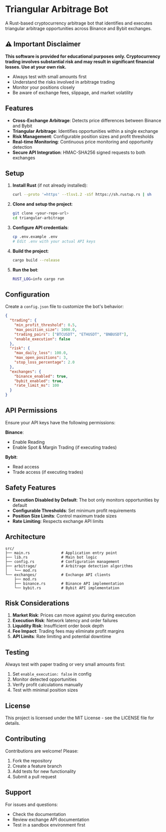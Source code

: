 # Triangular Arbitrage Bot

A Rust-based cryptocurrency arbitrage bot that identifies and executes triangular arbitrage opportunities across Binance and Bybit exchanges.

## ⚠️ Important Disclaimer

**This software is provided for educational purposes only. Cryptocurrency trading involves substantial risk and may result in significant financial losses. Use at your own risk.**

- Always test with small amounts first
- Understand the risks involved in arbitrage trading  
- Monitor your positions closely
- Be aware of exchange fees, slippage, and market volatility

## Features

- **Cross-Exchange Arbitrage**: Detects price differences between Binance and Bybit
- **Triangular Arbitrage**: Identifies opportunities within a single exchange
- **Risk Management**: Configurable position sizes and profit thresholds
- **Real-time Monitoring**: Continuous price monitoring and opportunity detection
- **Secure API Integration**: HMAC-SHA256 signed requests to both exchanges

## Setup

1. **Install Rust** (if not already installed):
   ```bash
   curl --proto '=https' --tlsv1.2 -sSf https://sh.rustup.rs | sh
   ```

2. **Clone and setup the project**:
   ```bash
   git clone <your-repo-url>
   cd triangular-arbitrage
   ```

3. **Configure API credentials**:
   ```bash
   cp .env.example .env
   # Edit .env with your actual API keys
   ```

4. **Build the project**:
   ```bash
   cargo build --release
   ```

5. **Run the bot**:
   ```bash
   RUST_LOG=info cargo run
   ```

## Configuration

Create a `config.json` file to customize the bot's behavior:

```json
{
  "trading": {
    "min_profit_threshold": 0.5,
    "max_position_size": 1000.0,
    "trading_pairs": ["BTCUSDT", "ETHUSDT", "BNBUSDT"],
    "enable_execution": false
  },
  "risk": {
    "max_daily_loss": 100.0,
    "max_open_positions": 3,
    "stop_loss_percentage": 2.0
  },
  "exchanges": {
    "binance_enabled": true,
    "bybit_enabled": true,
    "rate_limit_ms": 100
  }
}
```

## API Permissions

Ensure your API keys have the following permissions:

**Binance**:
- Enable Reading
- Enable Spot & Margin Trading (if executing trades)

**Bybit**:  
- Read access
- Trade access (if executing trades)

## Safety Features

- **Execution Disabled by Default**: The bot only monitors opportunities by default
- **Configurable Thresholds**: Set minimum profit requirements
- **Position Size Limits**: Control maximum trade sizes
- **Rate Limiting**: Respects exchange API limits

## Architecture

```
src/
├── main.rs              # Application entry point
├── lib.rs               # Main bot logic
├── config.rs            # Configuration management
├── arbitrage/           # Arbitrage detection algorithms
│   └── mod.rs
└── exchanges/           # Exchange API clients
    ├── mod.rs
    ├── binance.rs       # Binance API implementation
    └── bybit.rs         # Bybit API implementation
```

## Risk Considerations

1. **Market Risk**: Prices can move against you during execution
2. **Execution Risk**: Network latency and order failures
3. **Liquidity Risk**: Insufficient order book depth
4. **Fee Impact**: Trading fees may eliminate profit margins
5. **API Limits**: Rate limiting and potential downtime

## Testing

Always test with paper trading or very small amounts first:

1. Set `enable_execution: false` in config
2. Monitor detected opportunities
3. Verify profit calculations manually
4. Test with minimal position sizes

## License

This project is licensed under the MIT License - see the LICENSE file for details.

## Contributing

Contributions are welcome! Please:
1. Fork the repository
2. Create a feature branch
3. Add tests for new functionality
4. Submit a pull request

## Support

For issues and questions:
- Check the documentation
- Review exchange API documentation
- Test in a sandbox environment first